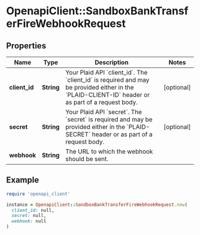 # OpenapiClient::SandboxBankTransferFireWebhookRequest

## Properties

| Name | Type | Description | Notes |
| ---- | ---- | ----------- | ----- |
| **client_id** | **String** | Your Plaid API &#x60;client_id&#x60;. The &#x60;client_id&#x60; is required and may be provided either in the &#x60;PLAID-CLIENT-ID&#x60; header or as part of a request body. | [optional] |
| **secret** | **String** | Your Plaid API &#x60;secret&#x60;. The &#x60;secret&#x60; is required and may be provided either in the &#x60;PLAID-SECRET&#x60; header or as part of a request body. | [optional] |
| **webhook** | **String** | The URL to which the webhook should be sent. |  |

## Example

```ruby
require 'openapi_client'

instance = OpenapiClient::SandboxBankTransferFireWebhookRequest.new(
  client_id: null,
  secret: null,
  webhook: null
)
```

